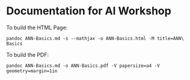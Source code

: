 # Documentation for AI Workshop

To build the HTML Page:
```
pandoc ANN-Basics.md -s --mathjax -o ANN-Basics.html -M title=ANN\ Basics
```

To build the PDF:
```
pandoc ANN-Basics.md -o ANN-Basics.pdf -V papersize=a4 -V geometry=margin=1in
```
